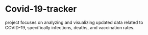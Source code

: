 # Covid-19-tracker
project focuses on analyzing and visualizing updated data related to COVID-19, specifically infections, deaths, and vaccination rates.
